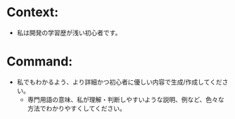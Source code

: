 # Context: 
- 私は開発の学習歴が浅い初心者です。

# Command: 
- 私でもわかるよう、より詳細かつ初心者に優しい内容で生成/作成してください。
    - 専門用語の意味、私が理解・判断しやすいような説明、例など、色々な方法でわかりやすくしてください。